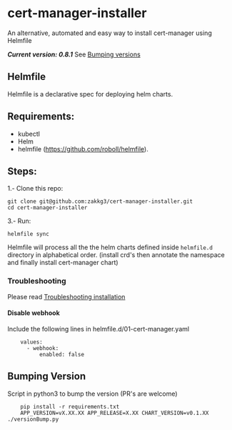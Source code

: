 # cert-manager-installer

An alternative, automated and easy way to install cert-manager using Helmfile

 ***Current version: 0.8.1*** See [Bumping versions](#Bumping-Version)


## Helmfile

Helmfile is a declarative spec for deploying helm charts.

## Requirements:

 * kubectl
 * Helm
 * helmfile (https://github.com/roboll/helmfile).
 
## Steps:
 
1.- Clone this repo:

    git clone git@github.com:zakkg3/cert-manager-installer.git
    cd cert-manager-installer
    
3.- Run:

    helmfile sync


Helmfile will process all the the helm charts defined inside `helmfile.d` directory in alphabetical order. (install crd's then annotate the namespace and finally install cert-manager chart)


### Troubleshooting

Please read [Troubleshooting installation](https://docs.cert-manager.io/en/latest/getting-started/troubleshooting.html)

#### Disable webhook

Include the following lines in  helmfile.d/01-cert-manager.yaml

        values:
          - webhook:
              enabled: false


## Bumping Version

Script in python3 to bump the version (PR's are welcome)

        pip install -r requirements.txt
        APP_VERSION=vX.XX.XX APP_RELEASE=X.XX CHART_VERSION=v0.1.XX ./versionBump.py
